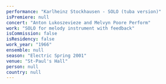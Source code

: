 ```yaml
---
performance: "Karlheinz Stockhausen - SOLO (tuba version)"
isPremiere: null
concert: "Anton Lukoszevieze and Melvyn Poore Perform"
work: "SOLO for melody instrument with feedback"
isCommission: false
isResidency: false
work_year: "1966"
ensemble: null
season: "Electric Spring 2001"
venue: "St-Paul's Hall"
person: null
country: null
---
```


